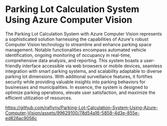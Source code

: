 # Parking Lot Calculation System Using Azure Computer Vision

The Parking Lot Calculation System with Azure Computer Vision represents a sophisticated solution harnessing the capabilities of Azure's robust Computer Vision technology to streamline and enhance parking space management. Notable functionalities encompass automated vehicle identification, ongoing monitoring of occupancy in real-time, comprehensive data analysis, and reporting. This system boasts a user-friendly interface accessible via web browsers or mobile devices, seamless integration with smart parking systems, and scalability adaptable to diverse parking lot dimensions. With additional surveillance features, it fortifies security while providing valuable insights into parking behaviors for businesses and municipalities. In essence, the system is designed to optimize parking operations, elevate user satisfaction, and maximize the efficient utilization of resources.

https://github.com/raflynv/Parking-Lot-Calculation-System-Using-Azure-Computer-Vision/assets/99629100/78d54a16-5858-4d3e-855e-ed826ac9056c


